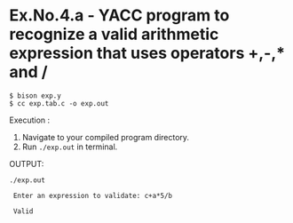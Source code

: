 # Ex.No.4.a - YACC program to recognize a valid arithmetic expression that uses operators +,-,* and /

```
$ bison exp.y
$ cc exp.tab.c -o exp.out
```

Execution :

1. Navigate to your compiled program directory.
2. Run `./exp.out` in terminal.

OUTPUT:


`./exp.out`
```
 Enter an expression to validate: c+a*5/b

 Valid 

```